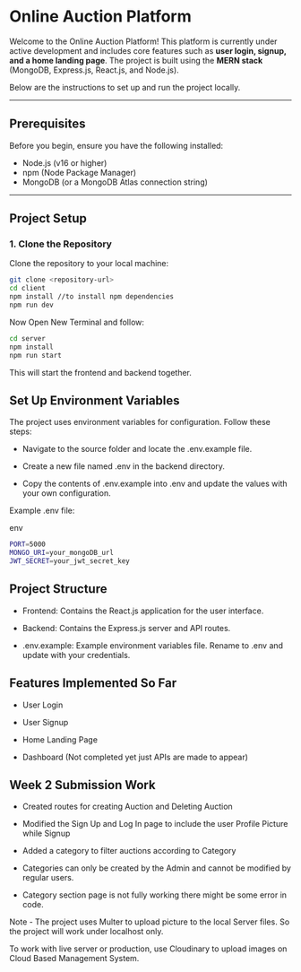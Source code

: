 # Online Auction Platform

Welcome to the Online Auction Platform! This platform is currently under active development and includes core features such as **user login, signup, and a home landing page**. The project is built using the **MERN stack** (MongoDB, Express.js, React.js, and Node.js).

Below are the instructions to set up and run the project locally.

---

## Prerequisites

Before you begin, ensure you have the following installed:

- Node.js (v16 or higher)
- npm (Node Package Manager)
- MongoDB (or a MongoDB Atlas connection string)

---

## Project Setup

### 1. Clone the Repository

Clone the repository to your local machine:

```bash
git clone <repository-url>
cd client
npm install //to install npm dependencies
npm run dev
```

Now Open New Terminal and follow:

```bash
cd server
npm install
npm run start
```

This will start the frontend and backend together.

## Set Up Environment Variables

The project uses environment variables for configuration. Follow these steps:

- Navigate to the source folder and locate the .env.example file.

- Create a new file named .env in the backend directory.

- Copy the contents of .env.example into .env and update the values with your own configuration.

Example .env file:

env

```bash
PORT=5000
MONGO_URI=your_mongoDB_url
JWT_SECRET=your_jwt_secret_key
```

## Project Structure

- Frontend: Contains the React.js application for the user interface.

- Backend: Contains the Express.js server and API routes.

- .env.example: Example environment variables file. Rename to .env and update with your credentials.

## Features Implemented So Far
- User Login

- User Signup

- Home Landing Page

- Dashboard (Not completed yet just APIs are made to appear)

## Week 2 Submission Work

- Created routes for creating Auction and Deleting Auction

- Modified the Sign Up and Log In page to include the user Profile Picture while Signup

- Added a category to filter auctions according to Category

- Categories can only be created by the Admin and cannot be modified by regular users.

- Category section page is not fully working there might be some error in code.

Note - The project uses Multer to upload picture to the local Server files. So the project will work under localhost only.

To work with live server or production, use Cloudinary to upload images on Cloud Based Management System.